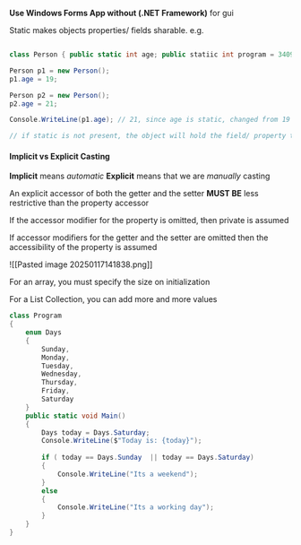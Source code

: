 **Use Windows Forms App without (.NET Framework)**
for gui

Static makes objects properties/ fields sharable.
e.g.
```csharp

class Person { public static int age; public statiic int program = 3409;}

Person p1 = new Person();
p1.age = 19;

Person p2 = new Person();
p2.age = 21;

Console.WriteLine(p1.age); // 21, since age is static, changed from 19 -> 21. Any object can change it

// if static is not present, the object will hold the field/ property to itself. Not shareable.

```


#### Implicit vs Explicit Casting
**Implicit** means *automatic*
**Explicit** means that we are *manually* casting

An explicit accessor of both the getter and the setter **MUST BE** less restrictive than the property accessor

If the accessor modifier for the property is omitted, then private is assumed

If accessor modifiers for the getter and the setter are omitted then the accessibility of the property is assumed


![[Pasted image 20250117141838.png]]


For an array, you must specify the size on initialization

For a List Collection, you can add more and more values


```csharp
class Program  
{  
    enum Days  
    {  
        Sunday,  
        Monday,  
        Tuesday,  
        Wednesday,  
        Thursday,  
        Friday,  
        Saturday  
    }  
    public static void Main()  
    {  
        Days today = Days.Saturday;  
        Console.WriteLine($"Today is: {today}");  
  
        if ( today == Days.Sunday  || today == Days.Saturday)  
        {  
            Console.WriteLine("Its a weekend");  
        }  
        else  
        {  
            Console.WriteLine("Its a working day");  
        }  
    }  
}
```

